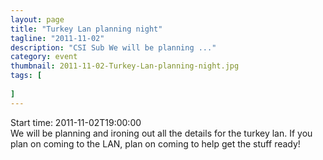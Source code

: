 ```yaml
---
layout: page 
title: "Turkey Lan planning night"
tagline: "2011-11-02"
description: "CSI Sub We will be planning ..."
category: event
thumbnail: 2011-11-02-Turkey-Lan-planning-night.jpg
tags: [
	
]
---
```


Start time: 2011-11-02T19:00:00  
We will be planning and ironing out all the details for the turkey lan.  If you plan on coming to the LAN, plan on coming to help get the stuff ready!
